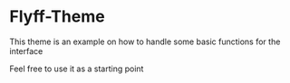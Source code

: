 # Flyff-Theme

This theme is an example on how to handle some basic functions for the interface

Feel free to use it as a starting point
